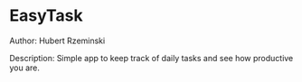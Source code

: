 #  EasyTask

Author:
Hubert Rzeminski

Description:
Simple app to keep track of daily tasks and see how productive you are.


